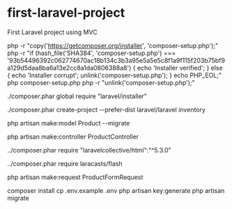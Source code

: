 # first-laravel-project
First Laravel project using MVC

php -r "copy('https://getcomposer.org/installer', 'composer-setup.php');"
php -r "if (hash_file('SHA384', 'composer-setup.php') === '93b54496392c062774670ac18b134c3b3a95e5a5e5c8f1a9f115f203b75bf9a129d5daa8ba6a13e2cc8a1da0806388a8') { echo 'Installer verified'; } else { echo 'Installer corrupt'; unlink('composer-setup.php'); } echo PHP_EOL;"
php composer-setup.php
php -r "unlink('composer-setup.php');"

./composer.phar global require "laravel/installer"

./composer.phar create-project --prefer-dist laravel/laravel inventory

php artisan make:model Product --migrate

php artisan make:controller ProductController

../composer.phar require "laravelcollective/html":"^5.3.0"

../composer.phar require laracasts/flash

php artisan make:request ProductFormRequest


composer install
cp .env.example .env
php artisan key:generate
php artisan migrate
